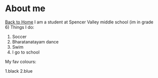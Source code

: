 # About me 
[Back to Home](/)
I am a student at Spencer Valley middle school (im in grade 6)
Things I do:
1. Soccer 
2. Bharatanatayam dance  
3. Swim
4. I go to school

My fav colours:

1.black
2.blue
